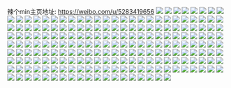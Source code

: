 辣个min主页地址: https://weibo.com/u/5283419656 
![](https://wx4.sinaimg.cn/mw2000/005LyGO4gy1h8vpeyoid6j31o02804qs.jpg) 
![](https://wx4.sinaimg.cn/mw2000/005LyGO4gy1h8vpeuwntgj31o02801l0.jpg) 
![](https://wx4.sinaimg.cn/mw2000/005LyGO4gy1h8r329269bj335s23unpd.jpg) 
![](https://wx4.sinaimg.cn/mw2000/005LyGO4gy1h8r32ddvi2j323u35sx6q.jpg) 
![](https://wx4.sinaimg.cn/mw2000/005LyGO4gy1h8r2z9xsy2j335s23ux6p.jpg) 
![](https://wx4.sinaimg.cn/mw2000/005LyGO4gy1h8r2zbjaegj335s23uqv6.jpg) 
![](https://wx4.sinaimg.cn/mw2000/005LyGO4gy1h8r2vkid1lj327q27qb2a.jpg) 
![](https://wx4.sinaimg.cn/mw2000/005LyGO4gy1h8r2vtmcn9j32c0340e85.jpg) 
![](https://wx4.sinaimg.cn/mw2000/005LyGO4gy1h8r2v8p55ej31o01o0qv5.jpg) 
![](https://wx4.sinaimg.cn/mw2000/005LyGO4gy1h8r2w658fkj32wt2bub2d.jpg) 
![](https://wx4.sinaimg.cn/mw2000/005LyGO4gy1h8r2vci7qkj31o01o07wh.jpg) 
![](https://wx4.sinaimg.cn/mw2000/005LyGO4gy1h8q1bkmjg5j31o02b3e82.jpg) 
![](https://wx4.sinaimg.cn/mw2000/005LyGO4gy1h8p9la2anvj31o01o0u0u.jpg) 
![](https://wx4.sinaimg.cn/mw2000/005LyGO4gy1h8p9le13nlj31o0280e81.jpg) 
![](https://wx4.sinaimg.cn/mw2000/005LyGO4gy1h8p9up2ooyj31o02807wh.jpg) 
![](https://wx4.sinaimg.cn/mw2000/005LyGO4gy1h8p9ulmk51j31o0280b29.jpg) 
![](https://wx4.sinaimg.cn/mw2000/005LyGO4gy1h8p9unaj1xj31mc25saxy.jpg) 
![](https://wx4.sinaimg.cn/mw2000/005LyGO4gy1h8pa357hztj30sm0smgoq.jpg) 
![](https://wx4.sinaimg.cn/mw2000/005LyGO4gy1h8mgc9zxeij31hi2234qp.jpg) 
![](https://wx4.sinaimg.cn/mw2000/005LyGO4gy1h8mgbvwhhyj328i28i7wj.jpg) 
![](https://wx4.sinaimg.cn/mw2000/005LyGO4gy1h8mgc1bxiij32c0340qv8.jpg) 
![](https://wx4.sinaimg.cn/mw2000/005LyGO4gy1h8mgc83uzcj32c0340npf.jpg) 
![](https://wx4.sinaimg.cn/mw2000/005LyGO4gy1h8mgc3nd8tj32c03401l0.jpg) 
![](https://wx4.sinaimg.cn/mw2000/005LyGO4gy1h8mgc5qwpdj329s340b2a.jpg) 
![](https://wx4.sinaimg.cn/mw2000/005LyGO4gy1h8mgcbc4t5j31o0280e81.jpg) 
![](https://wx4.sinaimg.cn/mw2000/005LyGO4gy1h8h349u90cj32c02c0e83.jpg) 
![](https://wx4.sinaimg.cn/mw2000/005LyGO4gy1h8h34ich3mj32c02c04qr.jpg) 
![](https://wx4.sinaimg.cn/mw2000/005LyGO4gy1h8d1k8hg1yj32c03404qq.jpg) 
![](https://wx4.sinaimg.cn/mw2000/005LyGO4gy1h8d1jif3f9j32c03424qr.jpg) 
![](https://wx4.sinaimg.cn/mw2000/005LyGO4gy1h8d1kglzidj32bz33zx6r.jpg) 
![](https://wx4.sinaimg.cn/mw2000/005LyGO4gy1h8d1im8wkbj32b732yu10.jpg) 
![](https://wx4.sinaimg.cn/mw2000/005LyGO4gy1h8d1kn16a7j32dc35s1l0.jpg) 
![](https://wx4.sinaimg.cn/mw2000/005LyGO4gy1h8d1iulwbzj32by340x6s.jpg) 
![](https://wx4.sinaimg.cn/mw2000/005LyGO4gy1h8d1kp6o6dj31pn2a6b29.jpg) 
![](https://wx4.sinaimg.cn/mw2000/005LyGO4gy1h8d1iddtodj31o0280hdt.jpg) 
![](https://wx4.sinaimg.cn/mw2000/005LyGO4gy1h8d1j2qu8mj32by340e84.jpg) 
![](https://wx4.sinaimg.cn/mw2000/005LyGO4gy1h8d1k78tasj32c0340kjq.jpg) 
![](https://wx4.sinaimg.cn/mw2000/005LyGO4gy1h8d1mrrqcyj32by3404qs.jpg) 
![](https://wx4.sinaimg.cn/mw2000/005LyGO4gy1h8d1jvxcrbj32c03404qu.jpg) 
![](https://wx4.sinaimg.cn/mw2000/005LyGO4gy1h8d1kog31ij316o0sg17y.jpg) 
![](https://wx4.sinaimg.cn/mw2000/005LyGO4gy1h8d1jjseyej32c03407wi.jpg) 
![](https://wx4.sinaimg.cn/mw2000/005LyGO4gy1h8d1krrgkfj31o0280x6p.jpg) 
![](https://wx4.sinaimg.cn/mw2000/005LyGO4gy1h8d1ttduwuj32c02c0x6p.jpg) 
![](https://wx4.sinaimg.cn/mw2000/005LyGO4gy1h8d1kv2em1j32c03401kz.jpg) 
![](https://wx4.sinaimg.cn/mw2000/005LyGO4gy1h8d1kwjx2cj32c02c0npd.jpg) 
![](https://wx4.sinaimg.cn/mw2000/005LyGO4gy1h85jrhqikxj32882881ky.jpg) 
![](https://wx4.sinaimg.cn/mw2000/005LyGO4gy1h85jrfpui7j30md0md41o.jpg) 
![](https://wx4.sinaimg.cn/mw2000/005LyGO4gy1h84e8ms0emj32bz340kjn.jpg) 
![](https://wx4.sinaimg.cn/mw2000/005LyGO4gy1h84e8fdy0qj32c02c01kz.jpg) 
![](https://wx4.sinaimg.cn/mw2000/005LyGO4gy1h84eg9lca1j32io340u13.jpg) 
![](https://wx4.sinaimg.cn/mw2000/005LyGO4gy1h84e85y4n6j32ep3404qs.jpg) 
![](https://wx4.sinaimg.cn/mw2000/005LyGO4gy1h83ubkkz3gj31o02yohdt.jpg) 
![](https://wx4.sinaimg.cn/mw2000/005LyGO4gy1h83ublmdx9j31o02yohdt.jpg) 
![](https://wx4.sinaimg.cn/mw2000/005LyGO4gy1h82h60bzybj31p51p5e81.jpg) 
![](https://wx4.sinaimg.cn/mw2000/005LyGO4gy1h82gllrvoij329433z4qq.jpg) 
![](https://wx4.sinaimg.cn/mw2000/005LyGO4gy1h82hbaao5kj31li1li7pf.jpg) 
![](https://wx4.sinaimg.cn/mw2000/005LyGO4gy1h82h3on9ojj32aq2aqu0z.jpg) 
![](https://wx4.sinaimg.cn/mw2000/005LyGO4gy1h82glaammmj32953074qt.jpg) 
![](https://wx4.sinaimg.cn/mw2000/005LyGO4gy1h82h3e2v5ej32c0340qv7.jpg) 
![](https://wx4.sinaimg.cn/mw2000/005LyGO4gy1h82hbl8cv7j32c02c0x6r.jpg) 
![](https://wx4.sinaimg.cn/mw2000/005LyGO4gy1h82hd1o528j32c03407wj.jpg) 
![](https://wx4.sinaimg.cn/mw2000/005LyGO4gy1h82glb7rrwj30n01ds7eg.jpg) 
![](https://wx4.sinaimg.cn/mw2000/005LyGO4gy1h805h92czjj31sh2opkjp.jpg) 
![](https://wx4.sinaimg.cn/mw2000/005LyGO4gy1h805guuj31j323u35se83.jpg) 
![](https://wx4.sinaimg.cn/mw2000/005LyGO4gy1h805go1qx2j31o0280b2a.jpg) 
![](https://wx4.sinaimg.cn/mw2000/005LyGO4gy1h805h0ivxij323u35s4qs.jpg) 
![](https://wx4.sinaimg.cn/mw2000/005LyGO4gy1h805g79bp1j323u35s4qr.jpg) 
![](https://wx4.sinaimg.cn/mw2000/005LyGO4gy1h805f7fh9qj323u35sx6r.jpg) 
![](https://wx4.sinaimg.cn/mw2000/005LyGO4gy1h805fato1sj31o02807wi.jpg) 
![](https://wx4.sinaimg.cn/mw2000/005LyGO4gy1h805h4pn66j322035sx6q.jpg) 
![](https://wx4.sinaimg.cn/mw2000/005LyGO4gy1h805gcvqe1j32nm2nmb2b.jpg) 
![](https://wx4.sinaimg.cn/mw2000/005LyGO4gy1h805gf8h5xj31o01o0e81.jpg) 
![](https://wx4.sinaimg.cn/mw2000/005LyGO4gy1h805hhzadhj328h3404qr.jpg) 
![](https://wx4.sinaimg.cn/mw2000/005LyGO4gy1h805hme7mhj335s23u4qr.jpg) 
![](https://wx4.sinaimg.cn/mw2000/005LyGO4gy1h805hfkmbgj32c02c01l0.jpg) 
![](https://wx4.sinaimg.cn/mw2000/005LyGO4gy1h805gi5p05j31o0280kjm.jpg) 
![](https://wx4.sinaimg.cn/mw2000/005LyGO4gy1h805gk1ggsj31o01o0hdt.jpg) 
![](https://wx4.sinaimg.cn/mw2000/005LyGO4gy1h7x1vxu2rej31i829cu0x.jpg) 
![](https://wx4.sinaimg.cn/mw2000/005LyGO4gy1h7x21p3bj5j30u0140wmq.jpg) 
![](https://wx4.sinaimg.cn/mw2000/005LyGO4gy1h7vreuu832j32az32ne84.jpg) 
![](https://wx4.sinaimg.cn/mw2000/005LyGO4gy1h7vregdh2wj32363407wj.jpg) 
![](https://wx4.sinaimg.cn/mw2000/005LyGO4gy1h7vrep13cnj324u2xpx6u.jpg) 
![](https://wx4.sinaimg.cn/mw2000/005LyGO4gy1h7vrecwt0vj32c0340b2c.jpg) 
![](https://wx4.sinaimg.cn/mw2000/005LyGO4gy1h7vrf6xbp7j32c0340qv6.jpg) 
![](https://wx4.sinaimg.cn/mw2000/005LyGO4gy1h7vrf0yszwj32c0340b2c.jpg) 
![](https://wx4.sinaimg.cn/mw2000/005LyGO4gy1h7ue648jp3j337k4tce83.jpg) 
![](https://wx4.sinaimg.cn/mw2000/005LyGO4gy1h7ue5g08swj337k4tce83.jpg) 
![](https://wx4.sinaimg.cn/mw2000/005LyGO4gy1h7ue9s5jb1j337k4tc4qs.jpg) 
![](https://wx4.sinaimg.cn/mw2000/005LyGO4gy1h7uea28l68j337k4tcu0y.jpg) 
![](https://wx4.sinaimg.cn/mw2000/005LyGO4gy1h7ueaef5wrj337k4tcx6r.jpg) 
![](https://wx4.sinaimg.cn/mw2000/005LyGO4gy1h7ue9eaxd8j337k4tc4qt.jpg) 
![](https://wx4.sinaimg.cn/mw2000/005LyGO4gy1h7ueaqemgqj337k4tchdw.jpg) 
![](https://wx4.sinaimg.cn/mw2000/005LyGO4gy1h7ue58w7enj337k4tc1kz.jpg) 
![](https://wx4.sinaimg.cn/mw2000/005LyGO4gy1h7ueavjlglj32yo1o0x6p.jpg) 
![](https://wx4.sinaimg.cn/mw2000/005LyGO4gy1h7ueat08htj31o01o07wh.jpg) 
![](https://wx4.sinaimg.cn/mw2000/005LyGO4gy1h7ue93eprij31o01o01kx.jpg) 
![](https://wx4.sinaimg.cn/mw2000/005LyGO4gy1h7sb369jr4j32c03401l0.jpg) 
![](https://wx4.sinaimg.cn/mw2000/005LyGO4gy1h7qmd2c3ykj31ph1phkjo.jpg) 
![](https://wx4.sinaimg.cn/mw2000/005LyGO4gy1h7qlze436uj32dc35sx6y.jpg) 
![](https://wx4.sinaimg.cn/mw2000/005LyGO4gy1h7qm23ptq4j32dc35su17.jpg) 
![](https://wx4.sinaimg.cn/mw2000/005LyGO4gy1h7qm1u17lkj32dc35she4.jpg) 
![](https://wx4.sinaimg.cn/mw2000/005LyGO4gy1h7qm0mcsj3j323u35sqvh.jpg) 
![](https://wx4.sinaimg.cn/mw2000/005LyGO4gy1h7qlzt53h0j31kw35snpi.jpg) 
![](https://wx4.sinaimg.cn/mw2000/005LyGO4gy1h7qm0tilynj323u35se8a.jpg) 
![](https://wx4.sinaimg.cn/mw2000/005LyGO4gy1h7qm007nwxj322t3484qy.jpg) 
![](https://wx4.sinaimg.cn/mw2000/005LyGO4gy1h7qm0bvzm5j323u35she3.jpg) 
![](https://wx4.sinaimg.cn/mw2000/005LyGO4gy1h7qlzgf2q3j311x1kwe82.jpg) 
![](https://wx4.sinaimg.cn/mw2000/005LyGO4gy1h7qm506372j31kw35se84.jpg) 
![](https://wx4.sinaimg.cn/mw2000/005LyGO4gy1h7qm2fa5usj323u35sqvf.jpg) 
![](https://wx4.sinaimg.cn/mw2000/005LyGO4gy1h7qlzmz0t6j321d35sx6x.jpg) 
![](https://wx4.sinaimg.cn/mw2000/005LyGO4gy1h7qm1edxtjj323u35sqvf.jpg) 
![](https://wx4.sinaimg.cn/mw2000/005LyGO4gy1h7qm14ysmwj323u35snpn.jpg) 
![](https://wx4.sinaimg.cn/mw2000/005LyGO4gy1h7qm1jip0yj31xp2wj7wm.jpg) 
![](https://wx4.sinaimg.cn/mw2000/005LyGO4gy1h7qm4vziz5j323t35rnpk.jpg) 
![](https://wx4.sinaimg.cn/mw2000/005LyGO4gy1h7qm70588nj32e035su13.jpg) 
![](https://wx4.sinaimg.cn/mw2000/005LyGO4gy1h7q2cze7obj30sg1kwhcq.jpg) 
![](https://wx4.sinaimg.cn/mw2000/005LyGO4gy1h7q2d1p24bj31zt1ztu0x.jpg) 
![](https://wx4.sinaimg.cn/mw2000/005LyGO4gy1h7q2cxnhktj30sg1kw4ql.jpg) 
![](https://wx4.sinaimg.cn/mw2000/005LyGO4gy1h7q2da6qwyj31o0280kjq.jpg) 
![](https://wx4.sinaimg.cn/mw2000/005LyGO4gy1h7q2cmuz4pj335s35s1l0.jpg) 
![](https://wx4.sinaimg.cn/mw2000/005LyGO4gy1h7q2ckntfmj31kw35snpk.jpg) 
![](https://wx4.sinaimg.cn/mw2000/005LyGO4gy1h7q2dex1omj31o0280b2e.jpg) 
![](https://wx4.sinaimg.cn/mw2000/005LyGO4gy1h7q2culybcj31kw35snpe.jpg) 
![](https://wx4.sinaimg.cn/mw2000/005LyGO4gy1h7q2cr69xkj31o0281kjp.jpg) 
![](https://wx4.sinaimg.cn/mw2000/005LyGO4gy1h7ld3i7y4nj31o0280kjl.jpg) 
![](https://wx4.sinaimg.cn/mw2000/005LyGO4gy1h7ld3lto3nj31kw35s4qu.jpg) 
![](https://wx4.sinaimg.cn/mw2000/005LyGO4gy1h7ld3tenqhj31o0280hdt.jpg) 
![](https://wx4.sinaimg.cn/mw2000/005LyGO4gy1h7ld3fvwghj31o0280hdt.jpg) 
![](https://wx4.sinaimg.cn/mw2000/005LyGO4gy1h7ld3u82j4j31o0280hdt.jpg) 
![](https://wx4.sinaimg.cn/mw2000/005LyGO4gy1h7ld3pcliyj31o02804qs.jpg) 
![](https://wx4.sinaimg.cn/mw2000/005LyGO4gy1h7ld3sczh0j31o02801l0.jpg) 
![](https://wx4.sinaimg.cn/mw2000/005LyGO4gy1h7ld3v2lqjj31o0280kjl.jpg) 
![](https://wx4.sinaimg.cn/mw2000/005LyGO4gy1h7ld51wi7uj32c0340hdw.jpg) 
![](https://wx4.sinaimg.cn/mw2000/005LyGO4gy1h7ld54ocytj32c03401l0.jpg) 
![](https://wx4.sinaimg.cn/mw2000/005LyGO4gy1h7fclpei77j31o01o04qp.jpg) 
![](https://wx4.sinaimg.cn/mw2000/005LyGO4gy1h7fclt6u2qj31o02807wh.jpg) 
![](https://wx4.sinaimg.cn/mw2000/005LyGO4gy1h7fclqeidcj31o0280k0d.jpg) 
![](https://wx4.sinaimg.cn/mw2000/005LyGO4gy1h7fclzvd2jj325w1mf4qu.jpg) 
![](https://wx4.sinaimg.cn/mw2000/005LyGO4gy1h7fcrz22mcj317x17x7oa.jpg) 
![](https://wx4.sinaimg.cn/mw2000/005LyGO4gy1h7fclwjgrdj31o0280nph.jpg) 
![](https://wx4.sinaimg.cn/mw2000/005LyGO4gy1h7fclr8up6j31o0280n6m.jpg) 
![](https://wx4.sinaimg.cn/mw2000/005LyGO4gy1h7fcofqh0kj31o0280kjo.jpg) 
![](https://wx4.sinaimg.cn/mw2000/005LyGO4gy1h7fcoirvzgj31o02804qt.jpg) 
![](https://wx4.sinaimg.cn/mw2000/005LyGO4gy1h77jpp86o3j32da1kwhdt.jpg) 
![](https://wx4.sinaimg.cn/mw2000/005LyGO4gy1h77joyyw76j31ss1761kx.jpg) 
![](https://wx4.sinaimg.cn/mw2000/005LyGO4gy1h77jph5mcwj32da1kwwnl.jpg) 
![](https://wx4.sinaimg.cn/mw2000/005LyGO4gy1h77jpo4wd1j32da1kwqv5.jpg) 
![](https://wx4.sinaimg.cn/mw2000/005LyGO4gy1h77jpjvo38j31kw2danpd.jpg) 
![](https://wx4.sinaimg.cn/mw2000/005LyGO4gy1h77jozzjmnj31761ss7a1.jpg) 
![](https://wx4.sinaimg.cn/mw2000/005LyGO4gy1h77jpfjbybj32da1kwqv5.jpg) 
![](https://wx4.sinaimg.cn/mw2000/005LyGO4gy1h77jp1ewqkj31kw2dae81.jpg) 
![](https://wx4.sinaimg.cn/mw2000/005LyGO4gy1h77jpilxkwj31kw2daqv5.jpg) 
![](https://wx4.sinaimg.cn/mw2000/005LyGO4gy1h77jpx43aqj31o0280kjp.jpg) 
![](https://wx4.sinaimg.cn/mw2000/005LyGO4gy1h77jpljojtj31kw2dakjl.jpg) 
![](https://wx4.sinaimg.cn/mw2000/005LyGO4gy1h72y2x2op2j32c02c0qv7.jpg) 
![](https://wx4.sinaimg.cn/mw2000/005LyGO4gy1h72y32ek1xj32c02c0kjl.jpg) 
![](https://wx4.sinaimg.cn/mw2000/005LyGO4gy1h72y2znwqhj32c02c07m6.jpg) 
![](https://wx4.sinaimg.cn/mw2000/005LyGO4gy1h72y2udsp8j32c02c0hdu.jpg) 
![](https://wx4.sinaimg.cn/mw2000/005LyGO4gy1h71prn2ijrj321d2pukjm.jpg) 
![](https://wx4.sinaimg.cn/mw2000/005LyGO4gy1h71pu3v8wgj32c035dhdv.jpg) 
![](https://wx4.sinaimg.cn/mw2000/005LyGO4gy1h71pu8af0bj31o0280dqb.jpg) 
![](https://wx4.sinaimg.cn/mw2000/005LyGO4gy1h71pramdsgj32c02c0npe.jpg) 
![](https://wx4.sinaimg.cn/mw2000/005LyGO4gy1h71pr409m3j32c02c0hdu.jpg) 
![](https://wx4.sinaimg.cn/mw2000/005LyGO4gy1h71puc1yo7j31o0280x6p.jpg) 
![](https://wx4.sinaimg.cn/mw2000/005LyGO4gy1h71pr1ziabj32c02c0qua.jpg) 
![](https://wx4.sinaimg.cn/mw2000/005LyGO4gy1h71pri5emjj31o01o0k4m.jpg) 
![](https://wx4.sinaimg.cn/mw2000/005LyGO4gy1h71prekiq6j31ut1e4wkj.jpg) 
![](https://wx4.sinaimg.cn/mw2000/005LyGO4gy1h6zgj925ybj31o0280qv5.jpg) 
![](https://wx4.sinaimg.cn/mw2000/005LyGO4gy1h6zgjgxtd8j32ls4motoi.jpg) 
![](https://wx4.sinaimg.cn/mw2000/005LyGO4gy1h6zgjnr1nvj32c0340u0x.jpg) 
![](https://wx4.sinaimg.cn/mw2000/005LyGO4gy1h6zgj5vj0gj315d0xrwsx.jpg) 
![](https://wx4.sinaimg.cn/mw2000/005LyGO4gy1h6zgjly6z8j3228228kjm.jpg) 
![](https://wx4.sinaimg.cn/mw2000/005LyGO4gy1h6zgjblg7fj30xr1o0ju4.jpg) 
![](https://wx4.sinaimg.cn/mw2000/005LyGO4gy1h6zgjag00uj31o01o07wh.jpg) 
![](https://wx4.sinaimg.cn/mw2000/005LyGO4gy1h6vsj735exj32c02c07wj.jpg) 
![](https://wx4.sinaimg.cn/mw2000/005LyGO4gy1h6vsj3g2ewj328n28ne7e.jpg) 
![](https://wx4.sinaimg.cn/mw2000/005LyGO4gy1h6vsjgriw6j32c0340jtg.jpg) 
![](https://wx4.sinaimg.cn/mw2000/005LyGO4gy1h6vsjfnfenj32c02c01a5.jpg) 
![](https://wx4.sinaimg.cn/mw2000/005LyGO4gy1h6ut3pp1r3j31o02807wh.jpg) 
![](https://wx4.sinaimg.cn/mw2000/005LyGO4gy1h6ut396grbj32d32c0e8a.jpg) 
![](https://wx4.sinaimg.cn/mw2000/005LyGO4gy1h6ut2krps7j32bz340u16.jpg) 
![](https://wx4.sinaimg.cn/mw2000/005LyGO4gy1h6ut4hlfxaj31o026unpg.jpg) 
![](https://wx4.sinaimg.cn/mw2000/005LyGO4gy1h6ut3gorsmj32dd35sb2k.jpg) 
![](https://wx4.sinaimg.cn/mw2000/005LyGO4gy1h6ut3mey5lj31o0280e84.jpg) 
![](https://wx4.sinaimg.cn/mw2000/005LyGO4gy1h6ut3vy1h6j32ab31r1l8.jpg) 
![](https://wx4.sinaimg.cn/mw2000/005LyGO4gy1h6ut4pa3p5j31o0280hdw.jpg) 
![](https://wx4.sinaimg.cn/mw2000/005LyGO4gy1h6ut31dr5kj32dc35se8b.jpg) 
![](https://wx4.sinaimg.cn/mw2000/005LyGO4gy1h6ut4djxsnj32a031c4qz.jpg) 
![](https://wx4.sinaimg.cn/mw2000/005LyGO4gy1h6ut3npx7fj31o02yoq9k.jpg) 
![](https://wx4.sinaimg.cn/mw2000/005LyGO4gy1h6ut3ot8sxj31o02yo7wh.jpg) 
![](https://wx4.sinaimg.cn/mw2000/005LyGO4gy1h6ut43ujxqj32892z1x71.jpg) 
![](https://wx4.sinaimg.cn/mw2000/005LyGO4gy1h6ut2ovq1uj31o0280u10.jpg) 
![](https://wx4.sinaimg.cn/mw2000/005LyGO4gy1h6utbowup6j31o0280b29.jpg) 
![](https://wx4.sinaimg.cn/mw2000/005LyGO4gy1h6u5auvackj32c0340npe.jpg) 
![](https://wx4.sinaimg.cn/mw2000/005LyGO4gy1h6k62j113lj324g24gqbz.jpg) 
![](https://wx4.sinaimg.cn/mw2000/005LyGO4gy1h6k61mosc2j314p1i9npf.jpg) 
![](https://wx4.sinaimg.cn/mw2000/005LyGO4gy1h6k61kmi29j31kh1khhdx.jpg) 
![](https://wx4.sinaimg.cn/mw2000/005LyGO4gy1h6k624miznj335s35se8e.jpg) 
![](https://wx4.sinaimg.cn/mw2000/005LyGO4gy1h6k62gscjdj32c0340x6q.jpg) 
![](https://wx4.sinaimg.cn/mw2000/005LyGO4gy1h6k628iiprj31o0280kjl.jpg) 
![](https://wx4.sinaimg.cn/mw2000/005LyGO4gy1h6k62hgzk8j31o0280e81.jpg) 
![](https://wx4.sinaimg.cn/mw2000/005LyGO4gy1h6k62d26vqj32c0340e83.jpg) 
